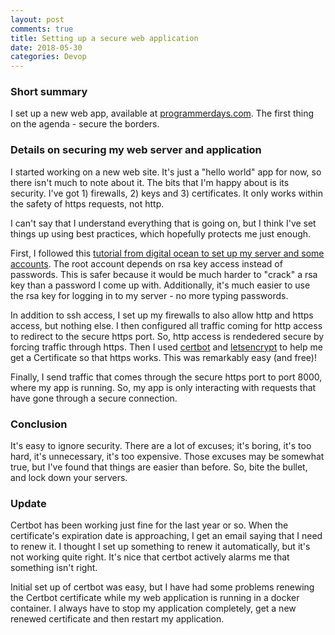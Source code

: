 ```yaml
---
layout: post
comments: true
title: Setting up a secure web application
date: 2018-05-30
categories: Devop
---
```


### Short summary 
I set up a new web app, available at [programmerdays.com](programmerdays.com). The first thing on the agenda - secure the borders.

### Details on securing my web server and application

I started working on a new web site. It's just a "hello world" app for now, so there isn't much to note about it. The bits that I'm happy about is its security. I've got 1) firewalls, 2) keys and 3) certificates. It only works within the safety of https requests, not http.

I can't say that I understand everything that is going on, but I think I've set things up using best practices, which hopefully protects me just enough.

First, I followed this [tutorial from digital ocean to set up my server and some accounts](https://www.digitalocean.com/community/tutorials/initial-server-setup-with-ubuntu-16-04). The root account depends on rsa key access instead of passwords. This is safer because it would be much harder to "crack" a rsa key than a password I come up with. Additionally, it's much easier to use the rsa key for logging in to my server - no more typing passwords.

In addition to ssh access, I set up my firewalls to also allow http and https access, but nothing else. I then configured all traffic coming for http access to redirect to the secure https port. So, http access is rendedered secure by forcing traffic through https. Then I used [certbot](https://certbot.eff.org/lets-encrypt/ubuntuxenial-nginx) and [letsencrypt](https://letsencrypt.org/) to help me get a Certificate so that https works. This was remarkably easy (and free)!

Finally, I send traffic that comes through the secure https port to port 8000, where my app is running. So, my app is only interacting with requests that have gone through a secure connection.

### Conclusion

It's easy to ignore security. There are a lot of excuses; it's boring, it's too hard, it's unnecessary, it's too expensive. Those excuses may be somewhat true, but I've found that things are easier than before. So, bite the bullet, and lock down your servers.

### Update

Certbot has been working just fine for the last year or so. When the certificate's expiration date is approaching, I get an email saying that I need to renew it. I thought I set up something to renew it automatically, but it's not working quite right. It's nice that certbot actively alarms me that something isn't right.

Initial set up of certbot was easy, but I have had some problems renewing the Certbot certificate while my web application is running in a docker container.  I always have to stop my application completely, get a new renewed certificate and then restart my application.

